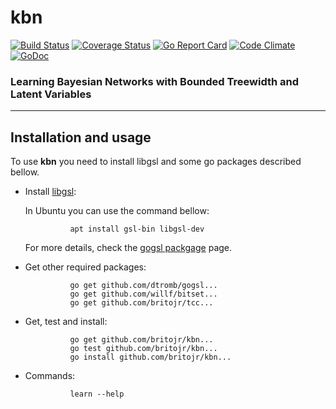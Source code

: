 # kbn

[![Build Status](https://travis-ci.org/britojr/kbn.svg?branch=master)](https://travis-ci.org/britojr/kbn)
[![Coverage Status](https://coveralls.io/repos/github/britojr/kbn/badge.svg?branch=master)](https://coveralls.io/github/britojr/kbn?branch=master)
[![Go Report Card](https://goreportcard.com/badge/github.com/britojr/kbn)](https://goreportcard.com/report/github.com/britojr/kbn)
[![Code Climate](https://codeclimate.com/github/britojr/kbn/badges/gpa.svg)](https://codeclimate.com/github/britojr/kbn)
[![GoDoc](https://godoc.org/github.com/britojr/kbn?status.svg)](http://godoc.org/github.com/britojr/kbn)

### Learning Bayesian Networks with Bounded Treewidth and Latent Variables

___

## Installation and usage
To use **kbn** you need to install libgsl and some go packages described bellow.

* Install [libgsl](https://www.gnu.org/software/gsl/):

    In Ubuntu you can use the command bellow:

                apt install gsl-bin libgsl-dev

    For more details, check the [gogsl packgage](https://github.com/dtromb/gogsl) page.

* Get other required packages:

                go get github.com/dtromb/gogsl...
                go get github.com/willf/bitset...
                go get github.com/britojr/tcc...

* Get, test and install:

                go get github.com/britojr/kbn...
                go test github.com/britojr/kbn...
                go install github.com/britojr/kbn...

* Commands:

                learn --help
